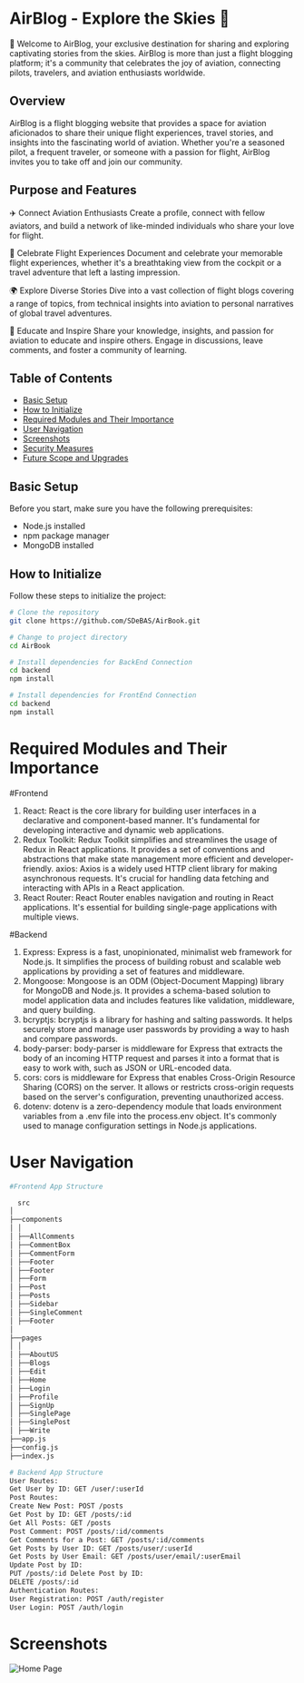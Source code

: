 # AirBlog - Explore the Skies 🛫

🚀 Welcome to AirBlog, your exclusive destination for sharing and exploring captivating stories from the skies. AirBlog is more than just a flight blogging platform; it's a community that celebrates the joy of aviation, connecting pilots, travelers, and aviation enthusiasts worldwide.

## Overview

AirBlog is a flight blogging website that provides a space for aviation aficionados to share their unique flight experiences, travel stories, and insights into the fascinating world of aviation. Whether you're a seasoned pilot, a frequent traveler, or someone with a passion for flight, AirBlog invites you to take off and join our community.

## Purpose and Features
✈️ Connect Aviation Enthusiasts
Create a profile, connect with fellow aviators, and build a network of like-minded individuals who share your love for flight.

📖 Celebrate Flight Experiences
Document and celebrate your memorable flight experiences, whether it's a breathtaking view from the cockpit or a travel adventure that left a lasting impression.

🌍 Explore Diverse Stories
Dive into a vast collection of flight blogs covering a range of topics, from technical insights into aviation to personal narratives of global travel adventures.

🚀 Educate and Inspire
Share your knowledge, insights, and passion for aviation to educate and inspire others. Engage in discussions, leave comments, and foster a community of learning.

## Table of Contents

- [Basic Setup](#basic-setup)
- [How to Initialize](#how-to-initialize)
- [Required Modules and Their Importance](#required-modules-and-their-importance)
- [User Navigation](#user-navigation)
- [Screenshots](#screenshots)
- [Security Measures](#security-measures)
- [Future Scope and Upgrades](#future-scope-and-upgrades)


## Basic Setup

Before you start, make sure you have the following prerequisites:

- Node.js installed
- npm package manager
- MongoDB installed

## How to Initialize

Follow these steps to initialize the project:

```bash
# Clone the repository
git clone https://github.com/SDeBAS/AirBook.git

# Change to project directory
cd AirBook

# Install dependencies for BackEnd Connection
cd backend
npm install

# Install dependencies for FrontEnd Connection
cd backend
npm install
```
# Required Modules and Their Importance

#Frontend
1. React: React is the core library for building user interfaces in a declarative and component-based manner. It's fundamental for developing interactive and dynamic web applications.
2. Redux Toolkit: Redux Toolkit simplifies and streamlines the usage of Redux in React applications. It provides a set of conventions and abstractions that make state management more efficient and developer-friendly.
axios: Axios is a widely used HTTP client library for making asynchronous requests. It's crucial for handling data fetching and interacting with APIs in a React application.
3. React Router: React Router enables navigation and routing in React applications. It's essential for building single-page applications with multiple views.

#Backend

1. Express: Express is a fast, unopinionated, minimalist web framework for Node.js. It simplifies the process of building robust and scalable web applications by providing a set of features and middleware.
2. Mongoose: Mongoose is an ODM (Object-Document Mapping) library for MongoDB and Node.js. It provides a schema-based solution to model application data and includes features like validation, middleware, and query building.
3. bcryptjs: bcryptjs is a library for hashing and salting passwords. It helps securely store and manage user passwords by providing a way to hash and compare passwords.
4. body-parser: body-parser is middleware for Express that extracts the body of an incoming HTTP request and parses it into a format that is easy to work with, such as JSON or URL-encoded data.
5. cors: cors is middleware for Express that enables Cross-Origin Resource Sharing (CORS) on the server. It allows or restricts cross-origin requests based on the server's configuration, preventing unauthorized access.
6. dotenv: dotenv is a zero-dependency module that loads environment variables from a .env file into the process.env object. It's commonly used to manage configuration settings in Node.js applications.

# User Navigation

```bash
#Frontend App Structure 

  src
│
├──components
│ │
│ ├──AllComments
│ ├──CommentBox
│ ├──CommentForm
│ ├──Footer
│ ├──Footer
│ ├──Form
│ ├──Post
│ ├──Posts
│ ├──Sidebar
│ ├──SingleComment
│ ├──Footer
│
├──pages
│ │
│ ├──AboutUS
│ ├──Blogs
│ ├──Edit
│ ├──Home
│ ├──Login
│ ├──Profile
│ ├──SignUp
│ ├──SinglePage
│ ├──SinglePost
│ ├──Write
├──app.js
├──config.js
├──index.js

# Backend App Structure
User Routes:
Get User by ID: GET /user/:userId
Post Routes:
Create New Post: POST /posts
Get Post by ID: GET /posts/:id
Get All Posts: GET /posts
Post Comment: POST /posts/:id/comments
Get Comments for a Post: GET /posts/:id/comments
Get Posts by User ID: GET /posts/user/:userId
Get Posts by User Email: GET /posts/user/email/:userEmail
Update Post by ID:
PUT /posts/:id Delete Post by ID:
DELETE /posts/:id
Authentication Routes:
User Registration: POST /auth/register
User Login: POST /auth/login
```

# Screenshots

![Home Page](screenshots/screenshot1.png)
